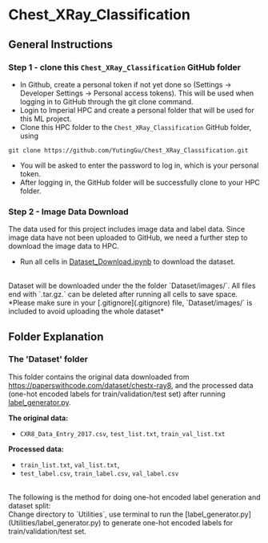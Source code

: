 # Chest_XRay_Classification

## General Instructions
### Step 1 - clone this `Chest_XRay_Classification` GitHub folder
- In Github, create a personal token if not yet done so (Settings -> Developer Settings -> Personal access tokens). This will be used when logging in to GitHub through the git clone command.
- Login to Imperial HPC and create a personal folder that will be used for this ML project.
- Clone this HPC folder to the `Chest_XRay_Classification` GitHub folder, using
```
git clone https://github.com/YutingGu/Chest_XRay_Classification.git
```
- You will be asked to enter the password to log in, which is your personal token.
- After logging in, the GitHub folder will be successfully clone to your HPC folder.


### Step 2 - Image Data Download
The data used for this project includes image data and label data. Since image data have not been uploaded to GitHub, we need a further step to download the image data to HPC.
- Run all cells in [Dataset_Download.ipynb](Dataset_Download.ipynb) to download the dataset.
<br />
Dataset will be downloaded under the the folder `Dataset/images/`. All files end with `.tar.gz.` can be deleted after running all cells to save space.
<br />*Please make sure in your [.gitignore](.gitignore) file, `Dataset/images/` is included to avoid uploading the whole dataset*

## Folder Explanation
### The 'Dataset' folder
This folder contains the original data downloaded from https://paperswithcode.com/dataset/chestx-ray8, and the processed data (one-hot encoded labels for train/validation/test set) after running [label_generator.py](Utilities/label_generator.py).

**The original data:**
- `CXR8_Data_Entry_2017.csv`, `test_list.txt`, `train_val_list.txt`

**Processed data:**
- `train_list.txt`, `val_list.txt`,
- `test_label.csv`, `train_label.csv`, `val_label.csv`
<br />
The following is the method for doing one-hot encoded label generation and dataset split:
<br />
Change directory to `Utilities`, use terminal to run the [label_generator.py](Utilities/label_generator.py) to generate one-hot encoded labels for train/validation/test set.



